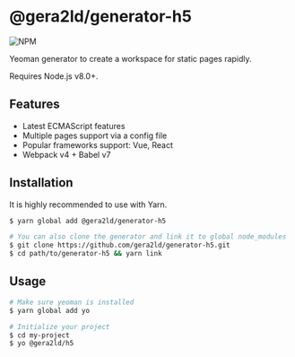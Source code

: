 @gera2ld/generator-h5
===

![NPM](https://img.shields.io/npm/v/@gera2ld/generator-h5.svg)

Yeoman generator to create a workspace for static pages rapidly.

Requires Node.js v8.0+.

Features
---
- Latest ECMAScript features
- Multiple pages support via a config file
- Popular frameworks support: Vue, React
- Webpack v4 + Babel v7

Installation
---
It is highly recommended to use with Yarn.

``` sh
$ yarn global add @gera2ld/generator-h5

# You can also clone the generator and link it to global node_modules
$ git clone https://github.com/gera2ld/generator-h5.git
$ cd path/to/generator-h5 && yarn link
```

Usage
---

``` sh
# Make sure yeoman is installed
$ yarn global add yo

# Initialize your project
$ cd my-project
$ yo @gera2ld/h5
```
